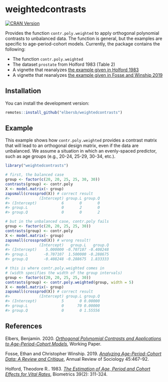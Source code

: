 
<!-- README.md is generated from README.Rmd. Please edit that file -->

# weightedcontrasts

<!-- badges: start -->

[![CRAN
Version](https://www.r-pkg.org/badges/version/weightedcontrasts)](https://CRAN.R-project.org/package=weightedcontrasts)
<!-- badges: end -->

Provides the function `contr.poly.weighted` to apply orthogonal
polynomial contrasts to unbalanced data. The function is general, but
the examples are specific to age-period-cohort models. Currently, the
package contains the following:

-   The function `contr.poly.weighted`
-   The dataset `prostate` from Holford 1983 (Table 2)
-   A vignette that reanalyzes [the example given in Holford
    1983](https://htmlpreview.github.io/?https://github.com/elbersb/weightedcontrasts/blob/master/doc/fosse_winship2019.html)
-   A vignette that reanalyzes [the example given in Fosse and Winship
    2019](https://htmlpreview.github.io/?https://github.com/elbersb/weightedcontrasts/blob/master/doc/holford1983.html)

## Installation

You can install the development version:

``` r
remotes::install_github("elbersb/weightedcontrasts")
```

## Example

This example shows how `contr.poly.weighted` provides a contrast matrix
that will lead to an orthogonal design matrix, even if the data are
unbalanced. We assume a situation in which an evenly-spaced predictor,
such as age groups (e.g., 20-24, 25-29, 30-34, etc.).

``` r
library("weightedcontrasts")

# first, the balanced case
group <- factor(c(20, 20, 25, 25, 30, 30))
contrasts(group) <- contr.poly
X <- model.matrix(~ group)
zapsmall(crossprod(X)) # correct result
#>             (Intercept) group.L group.Q
#> (Intercept)           6       0       0
#> group.L               0       2       0
#> group.Q               0       0       2

# but in the unbalanced case, contr.poly fails
group <- factor(c(20, 20, 25, 25, 30))
contrasts(group) <- contr.poly
X <- model.matrix(~ group)
zapsmall(crossprod(X)) # wrong result!
#>             (Intercept)   group.L   group.Q
#> (Intercept)    5.000000 -0.707107 -0.408248
#> group.L       -0.707107  1.500000 -0.288675
#> group.Q       -0.408248 -0.288675  1.833333

# this is where contr.poly.weighted comes in
# (width specifies the width of the group intervals)
group <- factor(c(20, 20, 25, 25, 30))
contrasts(group) <- contr.poly.weighted(group, width = 5)
X <- model.matrix(~ group)
zapsmall(crossprod(X)) # correct result
#>             (Intercept) group.L group.Q
#> (Intercept)           5       0 0.00000
#> group.L               0      70 0.00000
#> group.Q               0       0 1.55556
```

## References

Elbers, Benjamin. 2020. [*Orthogonal Polynomial Contrasts and
Applications to Age-Period-Cohort
Models*](https://osf.io/preprints/socarxiv/xrbgv/), Working Paper.

Fosse, Ethan and Christopher Winship. 2019. [*Analyzing
Age-Period-Cohort Data: A Review and
Critique*](https://www.annualreviews.org/doi/abs/10.1146/annurev-soc-073018-022616),
Annual Review of Sociology 45:467–92.

Holford, Theodore R.. 1983. [*The Estimation of Age, Period and Cohort
Effects for Vital Rates*](https://www.jstor.org/stable/2531004),
Biometrics 39(2): 311-324.
